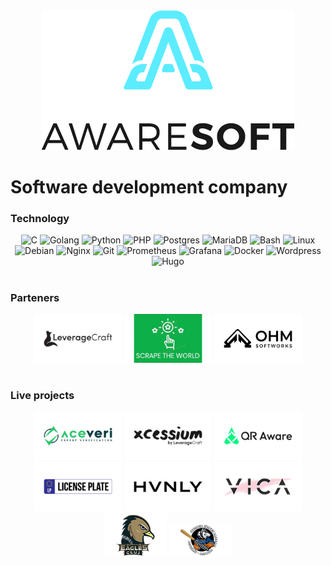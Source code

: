 <div align="center"><a href="https://github.com/AwareRO"><img src="logo-dark.png" alt="Aware Soft Logo"/></a></div>

# Software development company

### Technology
<div align="center">
<img alt="C" width="30px" src="https://cdn.jsdelivr.net/gh/devicons/devicon@latest/icons/c/c-original.svg" />
<img alt="Golang" width="30px" src="https://cdn.jsdelivr.net/gh/devicons/devicon@latest/icons/go/go-original.svg" />
<img alt="Python" width="30px" src="https://cdn.jsdelivr.net/gh/devicons/devicon@latest/icons/python/python-original.svg" />
<img alt="PHP" width="30px" src="https://cdn.jsdelivr.net/gh/devicons/devicon@latest/icons/php/php-original.svg" />
<img alt="Postgres" width="30px" src="https://cdn.jsdelivr.net/gh/devicons/devicon@latest/icons/postgresql/postgresql-original.svg" />
<img alt="MariaDB" width="30px" src="https://cdn.jsdelivr.net/gh/devicons/devicon@latest/icons/mariadb/mariadb-original.svg" />
<img alt="Bash" width="30px" src="https://cdn.jsdelivr.net/gh/devicons/devicon@latest/icons/bash/bash-original.svg" />
<img alt="Linux" width="30px" src="https://cdn.jsdelivr.net/gh/devicons/devicon@latest/icons/linux/linux-original.svg" />
<img alt="Debian" width="30px" src="https://cdn.jsdelivr.net/gh/devicons/devicon@latest/icons/debian/debian-original.svg" />
<img alt="Nginx" width="30px" src="https://cdn.jsdelivr.net/gh/devicons/devicon@latest/icons/nginx/nginx-original.svg" />
<img alt="Git" width="30px" src="https://cdn.jsdelivr.net/gh/devicons/devicon@latest/icons/git/git-original.svg" />
<img alt="Prometheus" width="30px" src="https://cdn.jsdelivr.net/gh/devicons/devicon@latest/icons/prometheus/prometheus-original.svg" />
<img alt="Grafana" width="30px" src="https://cdn.jsdelivr.net/gh/devicons/devicon@latest/icons/grafana/grafana-original.svg" />
<img alt="Docker" width="30px" src="https://cdn.jsdelivr.net/gh/devicons/devicon@latest/icons/docker/docker-original.svg" />
<img alt="Wordpress" width="30px" src="https://cdn.jsdelivr.net/gh/devicons/devicon@latest/icons/wordpress/wordpress-original.svg" />
<img alt="Hugo" width="30px" src="https://cdn.jsdelivr.net/gh/devicons/devicon@latest/icons/hugo/hugo-original.svg" />
</div>

#

### Parteners
<div align="center">
<a href="https://leveragecraft.com"><img src="leverage.png" alt="Leverage Craft Logo" width="140"/></a>
<a href="https://www.linkedin.com/company/scrape-the-world"><img src="scrape-the-world.png" alt="Scrape the world" width="140"/></a>
<a href="https://leveragecraft.com"><img src="ohm-logo.png" alt="OHM SoftWorks Logo" width="140"/></a>
</div>

#

### Live projects
<div align="center">
<a href="https://aceveri.ro"><img src="aceveri.png" alt="Aceveri Logo" width="140"/></a>
<a href="https://xcessium.com"><img src="xcessium.png" alt="Xcessium Logo" width="140"/></a>
<a href="https://qr.aware.ro"><img src="qr-aware.png" alt="QR Aware Logo" width="140"/></a>
</div>
<div align="center">
<a href="https://lp.aware.ro"><img src="license-plate.png" alt="LP Aware Logo" width="140"/></a>
<a href="https://hvnly.ro"><img src="hvnly.png" alt="Hvnly Logo" width="140"/></a>
<a href="https://vicabeauty.ro"><img src="vica.png" alt="Vicabeauty Logo" width="140"/></a>
</div>
<div align="center">
<a href="https://eaglescluj.ro"><img src="eagles.png" alt="EaglesCluj Logo" width="100"/></a>
<a href="https://twolves.aware.ro"><img src="wolves.png" alt="Thunder Wolves Logo" width="100"/></a>
</div>

#
